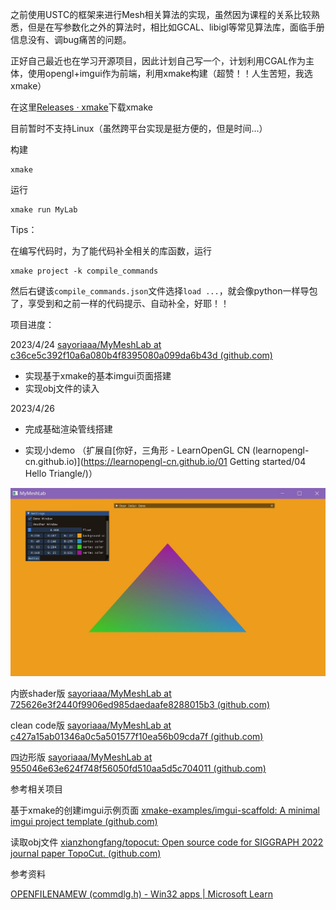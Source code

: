 之前使用USTC的框架来进行Mesh相关算法的实现，虽然因为课程的关系比较熟悉，但是在写参数化之外的算法时，相比如GCAL、libigl等常见算法库，面临手册信息没有、调bug痛苦的问题。

正好自己最近也在学习开源项目，因此计划自己写一个，计划利用CGAL作为主体，使用opengl+imgui作为前端，利用xmake构建（超赞！！人生苦短，我选xmake）



在这里[Releases · xmake](https://github.com/xmake-io/xmake/releases)下载xmake

目前暂时不支持Linux（虽然跨平台实现是挺方便的，但是时间...）

构建

```
xmake
```

运行

```
xmake run MyLab
```



Tips：

在编写代码时，为了能代码补全相关的库函数，运行

```
xmake project -k compile_commands
```

然后右键该`compile_commands.json`文件选择`load ...`，就会像python一样导包了，享受到和之前一样的代码提示、自动补全，好耶！！



项目进度：

2023/4/24 [sayoriaaa/MyMeshLab at c36ce5c392f10a6a080b4f8395080a099da6b43d (github.com)](https://github.com/sayoriaaa/MyMeshLab/tree/c36ce5c392f10a6a080b4f8395080a099da6b43d)

- 实现基于xmake的基本imgui页面搭建
- 实现obj文件的读入

2023/4/26

- 完成基础渲染管线搭建

- 实现小demo （扩展自[你好，三角形 - LearnOpenGL CN (learnopengl-cn.github.io)](https://learnopengl-cn.github.io/01 Getting started/04 Hello Triangle/)）

![1](imgs/1.JPG)

内嵌shader版 [sayoriaaa/MyMeshLab at 725626e3f2440f9906ed985daedaafe8288015b3 (github.com)](https://github.com/sayoriaaa/MyMeshLab/tree/725626e3f2440f9906ed985daedaafe8288015b3)

clean code版 [sayoriaaa/MyMeshLab at c427a15ab01346a0c5a501577f10ea56b09cda7f (github.com)](https://github.com/sayoriaaa/MyMeshLab/tree/c427a15ab01346a0c5a501577f10ea56b09cda7f)

四边形版 [sayoriaaa/MyMeshLab at 955046e63e624f748f56050fd510aa5d5c704011 (github.com)](https://github.com/sayoriaaa/MyMeshLab/tree/955046e63e624f748f56050fd510aa5d5c704011)





参考相关项目

基于xmake的创建imgui示例页面 [xmake-examples/imgui-scaffold: A minimal imgui project template (github.com)](https://github.com/xmake-examples/imgui-scaffold)

读取obj文件 [xianzhongfang/topocut: Open source code for SIGGRAPH 2022 journal paper TopoCut. (github.com)](https://github.com/xianzhongfang/topocut)

参考资料

[OPENFILENAMEW (commdlg.h) - Win32 apps | Microsoft Learn](https://learn.microsoft.com/zh-cn/windows/win32/api/commdlg/ns-commdlg-openfilenamew)